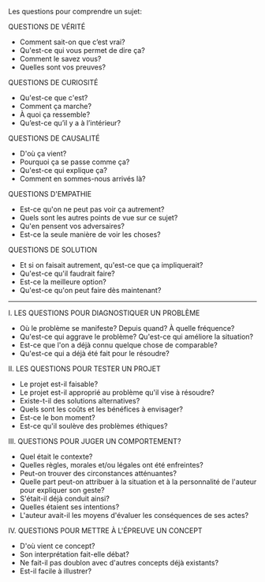 Les questions pour comprendre un sujet: 

QUESTIONS DE VÉRITÉ 
- Comment sait-on que c’est vrai?
- Qu'est-ce qui vous permet de dire ça?
- Comment le savez vous? 
- Quelles sont vos preuves?

QUESTIONS DE CURIOSITÉ
- Qu'est-ce que c'est? 
- Comment ça marche?
- À quoi ça ressemble? 
- Qu’est-ce qu’il y a à l’intérieur?

QUESTIONS DE CAUSALITÉ
- D'où ça vient?
- Pourquoi ça se passe comme ça?
- Qu'est-ce qui explique ça?
- Comment en sommes-nous arrivés là? 

QUESTIONS D'EMPATHIE
- Est-ce qu'on ne peut pas voir ça autrement?
- Quels sont les autres points de vue sur ce sujet?
- Qu'en pensent vos adversaires?
- Est-ce la seule manière de voir les choses? 

QUESTIONS DE SOLUTION 
- Et si on faisait autrement, qu'est-ce que ça impliquerait? 
- Qu'est-ce qu'il faudrait faire? 
- Est-ce la meilleure option? 
- Qu'est-ce qu'on peut faire dès maintenant?

---

I. LES QUESTIONS POUR DIAGNOSTIQUER UN PROBLÈME

- Où le problème se manifeste? Depuis quand? À quelle fréquence?
- Qu'est-ce qui aggrave le problème? Qu'est-ce qui améliore la situation?
- Est-ce que l'on a déjà connu quelque chose de comparable?
- Qu'est-ce qui a déjà été fait pour le résoudre? 

II. LES QUESTIONS POUR TESTER UN PROJET

- Le projet est-il faisable?
- Le projet est-il approprié au problème qu'il vise à résoudre? 
- Existe-t-il des solutions alternatives? 
- Quels sont les coûts et les bénéfices à envisager? 
- Est-ce le bon moment?
- Est-ce qu'il soulève des problèmes éthiques?

III. QUESTIONS POUR JUGER UN COMPORTEMENT?

- Quel était le contexte? 
- Quelles règles, morales et/ou légales ont été enfreintes? 
- Peut-on trouver des circonstances atténuantes? 
- Quelle part peut-on attribuer à la situation et à la personnalité de l'auteur pour expliquer son geste? 
- S'était-il déjà conduit ainsi?
- Quelles étaient ses intentions?
- L'auteur avait-il les moyens d'évaluer les conséquences de ses actes?

IV. QUESTIONS POUR METTRE À L'ÉPREUVE UN CONCEPT

- D'où vient ce concept?
- Son interprétation fait-elle débat?
- Ne fait-il pas doublon avec d'autres concepts déjà existants? 
- Est-il facile à illustrer?
